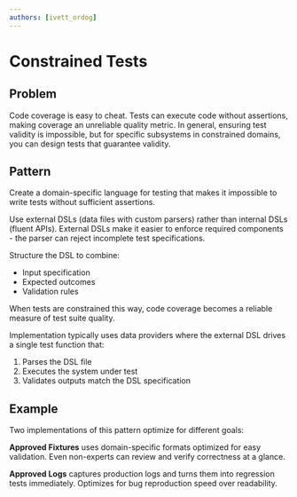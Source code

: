 ```yaml
---
authors: [ivett_ordog]
---
```


# Constrained Tests

## Problem
Code coverage is easy to cheat. Tests can execute code without assertions, making coverage an unreliable quality metric. In general, ensuring test validity is impossible, but for specific subsystems in constrained domains, you can design tests that guarantee validity.

## Pattern
Create a domain-specific language for testing that makes it impossible to write tests without sufficient assertions.

Use external DSLs (data files with custom parsers) rather than internal DSLs (fluent APIs). External DSLs make it easier to enforce required components - the parser can reject incomplete test specifications.

Structure the DSL to combine:
- Input specification
- Expected outcomes
- Validation rules

When tests are constrained this way, code coverage becomes a reliable measure of test suite quality.

Implementation typically uses data providers where the external DSL drives a single test function that:
1. Parses the DSL file
2. Executes the system under test
3. Validates outputs match the DSL specification

## Example

Two implementations of this pattern optimize for different goals:

**Approved Fixtures** uses domain-specific formats optimized for easy validation. Even non-experts can review and verify correctness at a glance.

**Approved Logs** captures production logs and turns them into regression tests immediately. Optimizes for bug reproduction speed over readability.
